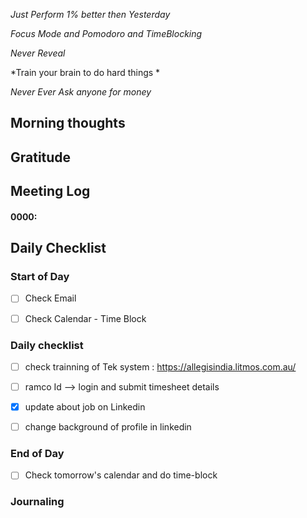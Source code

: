 *Just Perform 1% better then Yesterday*
 
 *Focus Mode and Pomodoro and TimeBlocking* 

 *Never Reveal*
 
*Train your brain to do hard things *

*Never Ever Ask anyone for money*


## Morning thoughts

## Gratitude

## Meeting Log

#### 0000:


## Daily Checklist 

### Start of Day

- [ ] Check Email
- [ ] Check Calendar - Time Block


### Daily checklist
- [ ] check trainning of Tek system : https://allegisindia.litmos.com.au/
- [ ] ramco Id --> login and submit timesheet details 
- [x] update about job on Linkedin 
- [ ] change background of profile in linkedin


### End of Day
- [ ] Check tomorrow's calendar and do time-block


### Journaling 



